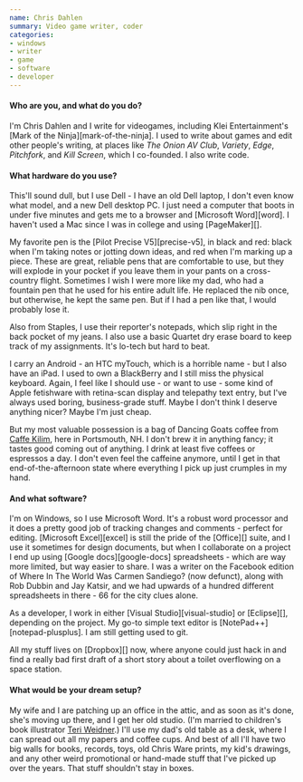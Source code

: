 ```yaml
---
name: Chris Dahlen
summary: Video game writer, coder
categories:
- windows
- writer
- game
- software
- developer
---
```


#### Who are you, and what do you do?

I'm Chris Dahlen and I write for videogames, including Klei Entertainment's [Mark of the Ninja][mark-of-the-ninja]. I used to write about games and edit other people's writing, at places like *The Onion AV Club*, *Variety*, *Edge*, *Pitchfork*, and *Kill Screen*, which I co-founded. I also write code.

#### What hardware do you use?

This'll sound dull, but I use Dell - I have an old Dell laptop, I don't even know what model, and a new Dell desktop PC. I just need a computer that boots in under five minutes and gets me to a browser and [Microsoft Word][word]. I haven't used a Mac since I was in college and using [PageMaker][].

My favorite pen is the [Pilot Precise V5][precise-v5], in black and red: black when I'm taking notes or jotting down ideas, and red when I'm marking up a piece. These are great, reliable pens that are comfortable to use, but they will explode in your pocket if you leave them in your pants on a cross-country flight. Sometimes I wish I were more like my dad, who had a fountain pen that he used for his entire adult life. He replaced the nib once, but otherwise, he kept the same pen. But if I had a pen like that, I would probably lose it.

Also from Staples, I use their reporter's notepads, which slip right in the back pocket of my jeans. I also use a basic Quartet dry erase board to keep track of my assignments. It's lo-tech but hard to beat.

I carry an Android - an HTC myTouch, which is a horrible name - but I also have an iPad. I used to own a BlackBerry and I still miss the physical keyboard. Again, I feel like I should use - or want to use - some kind of Apple fetishware with retina-scan display and telepathy text entry, but I've always used boring, business-grade stuff. Maybe I don't think I deserve anything nicer? Maybe I'm just cheap.

But my most valuable possession is a bag of Dancing Goats coffee from [Caffe Kilim](http://www.caffekilim.com/ "A cafe in Portsmouth."), here in Portsmouth, NH. I don't brew it in anything fancy; it tastes good coming out of anything. I drink at least five coffees or espressos a day. I don't even feel the caffeine anymore, until I get in that end-of-the-afternoon state where everything I pick up just crumples in my hand.

#### And what software?

I'm on Windows, so I use Microsoft Word. It's a robust word processor and it does a pretty good job of tracking changes and comments - perfect for editing. [Microsoft Excel][excel] is still the pride of the [Office][] suite, and I use it sometimes for design documents, but when I collaborate on a project I end up using [Google docs][google-docs] spreadsheets - which are way more limited, but way easier to share. I was a writer on the Facebook edition of Where In The World Was Carmen Sandiego? (now defunct), along with Rob Dubbin and Jay Katsir, and we had upwards of a hundred different spreadsheets in there - 66 for the city clues alone.

As a developer, I work in either [Visual Studio][visual-studio] or [Eclipse][], depending on the project. My go-to simple text editor is [NotePad++][notepad-plusplus]. I am still getting used to git.

All my stuff lives on [Dropbox][] now, where anyone could just hack in and find a really bad first draft of a short story about a toilet overflowing on a space station.

#### What would be your dream setup?

My wife and I are patching up an office in the attic, and as soon as it's done, she's moving up there, and I get her old studio. (I'm married to children's book illustrator [Teri Weidner](http://teriweidner.com/ "Teri's website.").) I'll use my dad's old table as a desk, where I can spread out all my papers and coffee cups. And best of all I'll have two big walls for books, records, toys, old Chris Ware prints, my kid's drawings, and any other weird promotional or hand-made stuff that I've picked up over the years. That stuff shouldn't stay in boxes.